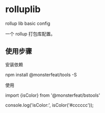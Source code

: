 # rolluplib

rollup lib basic config

一个  rollup 打包库配置。



## 使用步骤

安装依赖

npm install @monsterfeat/tools -S



使用

import {isColor} from '@monsterfeat/bstools'



console.log('isColor:', isColor('#cccccc'));